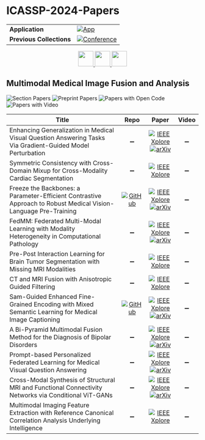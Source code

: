 # ICASSP-2024-Papers

<table>
    <tr>
        <td><strong>Application</strong></td>
        <td>
            <a href="https://huggingface.co/spaces/DmitryRyumin/NewEraAI-Papers" style="float:left;">
                <img src="https://img.shields.io/badge/🤗-NewEraAI--Papers-FFD21F.svg" alt="App" />
            </a>
        </td>
    </tr>
    <tr>
        <td><strong>Previous Collections</strong></td>
        <td>
            <a href="https://github.com/DmitryRyumin/ICASSP-2023-24-Papers/blob/main/README_2023.md">
                <img src="http://img.shields.io/badge/ICASSP-2023-0073AE.svg" alt="Conference">
            </a>
        </td>
    </tr>
</table>

<div align="center">
    <a href="https://github.com/DmitryRyumin/ICASSP-2023-24-Papers/blob/main/sections/2024/main/AASP-P2.md">
        <img src="https://cdn.jsdelivr.net/gh/DmitryRyumin/NewEraAI-Papers@main/images/left.svg" width="40" alt="" />
    </a>
    <a href="https://github.com/DmitryRyumin/ICASSP-2023-24-Papers/">
        <img src="https://cdn.jsdelivr.net/gh/DmitryRyumin/NewEraAI-Papers@main/images/home.svg" width="40" alt="" />
    </a>
    <a href="https://github.com/DmitryRyumin/ICASSP-2023-24-Papers/blob/main/sections/2024/main/SPTM-P1.md">
        <img src="https://cdn.jsdelivr.net/gh/DmitryRyumin/NewEraAI-Papers@main/images/right.svg" width="40" alt="" />
    </a>
</div>

## Multimodal Medical Image Fusion and Analysis

![Section Papers](https://img.shields.io/badge/Section%20Papers-11-42BA16) ![Preprint Papers](https://img.shields.io/badge/Preprint%20Papers-5-b31b1b) ![Papers with Open Code](https://img.shields.io/badge/Papers%20with%20Open%20Code-4-1D7FBF) ![Papers with Video](https://img.shields.io/badge/Papers%20with%20Video-0-FF0000)

| **Title** | **Repo** | **Paper** | **Video** |
|-----------|:--------:|:---------:|:---------:|
| Enhancing Generalization in Medical Visual Question Answering Tasks Via Gradient-Guided Model Perturbation | :heavy_minus_sign: | [![IEEE Xplore](https://img.shields.io/badge/IEEE-10446378-E4A42C.svg)](https://ieeexplore.ieee.org/document/10446378) <br /> [![arXiv](https://img.shields.io/badge/arXiv-2403.02707-b31b1b.svg)](https://arxiv.org/abs/2403.02707) | :heavy_minus_sign: |
| Symmetric Consistency with Cross-Domain Mixup for Cross-Modality Cardiac Segmentation | :heavy_minus_sign: | [![IEEE Xplore](https://img.shields.io/badge/IEEE-10447304-E4A42C.svg)](https://ieeexplore.ieee.org/document/10447304) | :heavy_minus_sign: |
| Freeze the Backbones: a Parameter-Efficient Contrastive Approach to Robust Medical Vision-Language Pre-Training | [![GitHub](https://img.shields.io/github/stars/holajoa/Adaptor-VL-SSL?style=flat)](https://github.com/holajoa/Adaptor-VL-SSL) | [![IEEE Xplore](https://img.shields.io/badge/IEEE-10447326-E4A42C.svg)](https://ieeexplore.ieee.org/document/10447326) <br /> [![arXiv](https://img.shields.io/badge/arXiv-2401.01179-b31b1b.svg)](https://arxiv.org/abs/2401.01179) | :heavy_minus_sign: |
| FedMM: Federated Multi-Modal Learning with Modality Heterogeneity in Computational Pathology | :heavy_minus_sign: | [![IEEE Xplore](https://img.shields.io/badge/IEEE-10448255-E4A42C.svg)](https://ieeexplore.ieee.org/document/10448255) <br /> [![arXiv](https://img.shields.io/badge/arXiv-2402.15858-b31b1b.svg)](https://arxiv.org/abs/2402.15858) | :heavy_minus_sign: |
| Pre-Post Interaction Learning for Brain Tumor Segmentation with Missing MRI Modalities | :heavy_minus_sign: | [![IEEE Xplore](https://img.shields.io/badge/IEEE-10446907-E4A42C.svg)](https://ieeexplore.ieee.org/document/10446907) | :heavy_minus_sign: |
| CT and MRI Fusion with Anisotropic Guided Filtering | :heavy_minus_sign: | [![IEEE Xplore](https://img.shields.io/badge/IEEE-10448476-E4A42C.svg)](https://ieeexplore.ieee.org/document/10448476) | :heavy_minus_sign: |
| Sam-Guided Enhanced Fine-Grained Encoding with Mixed Semantic Learning for Medical Image Captioning | [![GitHub](https://img.shields.io/github/stars/AHandsomePython/MSMedCap?style=flat)](https://github.com/AHandsomePython/MSMedCap) | [![IEEE Xplore](https://img.shields.io/badge/IEEE-10446878-E4A42C.svg)](https://ieeexplore.ieee.org/document/10446878) <br /> [![arXiv](https://img.shields.io/badge/arXiv-2311.01004-b31b1b.svg)](https://arxiv.org/abs/2311.01004) | :heavy_minus_sign: |
| A Bi-Pyramid Multimodal Fusion Method for the Diagnosis of Bipolar Disorders | :heavy_minus_sign: | [![IEEE Xplore](https://img.shields.io/badge/IEEE-10446012-E4A42C.svg)](https://ieeexplore.ieee.org/document/10446012) <br /> [![arXiv](https://img.shields.io/badge/arXiv-2401.07571-b31b1b.svg)](https://arxiv.org/abs/2401.07571) | :heavy_minus_sign: |
| Prompt-based Personalized Federated Learning for Medical Visual Question Answering | :heavy_minus_sign: | [![IEEE Xplore](https://img.shields.io/badge/IEEE-10445933-E4A42C.svg)](https://ieeexplore.ieee.org/document/10445933) <br /> [![arXiv](https://img.shields.io/badge/arXiv-2402.09677-b31b1b.svg)](https://arxiv.org/abs/2402.09677) | :heavy_minus_sign: |
| Cross-Modal Synthesis of Structural MRI and Functional Connectivity Networks via Conditional ViT-GANs | :heavy_minus_sign: | [![IEEE Xplore](https://img.shields.io/badge/IEEE-10446450-E4A42C.svg)](https://ieeexplore.ieee.org/document/10446450) <br /> [![arXiv](https://img.shields.io/badge/arXiv-2309.08160-b31b1b.svg)](https://arxiv.org/abs/2309.08160) | :heavy_minus_sign: |
| Multimodal Imaging Feature Extraction with Reference Canonical Correlation Analysis Underlying Intelligence | :heavy_minus_sign: | [![IEEE Xplore](https://img.shields.io/badge/IEEE-10448219-E4A42C.svg)](https://ieeexplore.ieee.org/document/10448219) | :heavy_minus_sign: |

